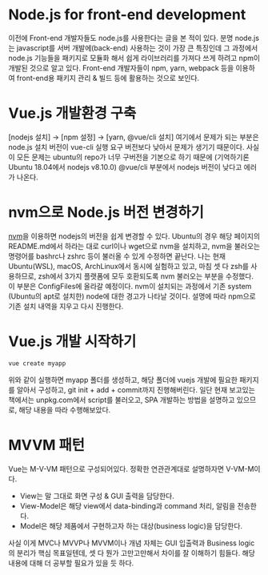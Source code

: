 # Node.js for front-end development
이전에 Front-end 개발자들도 node.js를 사용한다는 글을 본 적이 있다. 분명
node.js는 javascript를 서버 개발에(back-end) 사용하는 것이 가장 큰 특징인데
그 과정에서 node.js 기능들을 패키지로 모듈화 해서 쉽게 라이브러리를 가져다 쓰게
하려고 npm이 개발된 것으로 알고 있다. Front-end 개발자들이 npm, yarn, webpack
등을 이용하여 front-end용 패키지 관리 & 빌드 등에 활용하는 것으로 보인다.

# Vue.js 개발환경 구축
[nodejs 설치] -> [npm 설정] -> [yarn, @vue/cli 설치]
여기에서 문제가 되는 부분은 node.js 설치 버전이 vue-cli 실행 요구 버전보다
낮아서 문제가 생기기 때문이다. 사실 이 모든 문제는 ubuntu의 repo가 너무
구버전을 기본으로 하기 때문에 (기억하기론 Ubuntu 18.04에서 nodejs v8.10.0)
@vue/cli 부분에서 nodejs 버전이 낮다고 에러가 나온다.

# nvm으로 Node.js 버전 변경하기
[nvm](https://github.com/nvm-sh/nvm)을 이용하면 nodejs의 버전을 쉽게 변경할 수
있다. Ubuntu의 경우 해당 페이지의 README.md에서 하라는 대로 curl이나 wget으로
nvm을 설치하고, nvm을 불러오는 명령어를 bashrc나 zshrc 등이 불러올 수 있게
수정하면 끝난다. 나는 현재 Ubuntu(WSL), macOS, ArchLinux에서 동시에 실험하고
있고, 마침 셋 다 zsh를 사용하므로, zsh에서 3가지 플랫폼에 모두 호환되도록
nvm 불러오는 부분을 수정했다. 이 부분은 ConfigFiles에 올라갈 예정이다.
nvm이 설치되는 과정에서 기존 system (Ubuntu의 apt로 설치한) node에 대한 경고가
나타날 것이다. 설명에 따라 npm으로 기존 설치 내역을 지우고 다시 진행한다.

# Vue.js 개발 시작하기
```sh
vue create myapp
```
위와 같이 실행하면 myapp 폴더를 생성하고, 해당 폴더에 vuejs 개발에 필요한
패키지를 알아서 구성하고, git init + add + commit까지 진행해버린다. 일단 현재
보고있는 책에서는 unpkg.com에서 script를 불러오고, SPA 개발하는 방법을
설명하고 있으므로, 해당 내용을 따라 수행해보았다.

# MVVM 패턴
Vue는 M-V-VM 패턴으로 구성되어있다. 정확한 연관관계대로 설명하자면 V-VM-M이다.
 *  View는 말 그대로 화면 구성 & GUI 출력을 담당한다.
 *  View-Model은 해당 view에서 data-binding과 command 처리, 알림을 전송한다.
 *  Model은 해당 제품에서 구현하고자 하는 대상(business logic)을 담당한다.

사실 이게 MVC나 MVVP나 MVVM이나 개념 자체는 GUI 입출력과 Business logic의
분리가 핵심 목표일텐데, 셋 다 뭔가 고만고만해서 차이를 잘 이해하기 힘들다.
해당 내용에 대해 더 공부할 필요가 있을 듯 하다.

